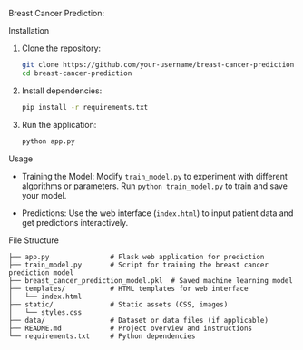 Breast Cancer Prediction:

Installation

1. Clone the repository:

   ```bash
   git clone https://github.com/your-username/breast-cancer-prediction.git
   cd breast-cancer-prediction
   ```

2. Install dependencies:

   ```bash
   pip install -r requirements.txt
   ```

3. Run the application:

   ```bash
   python app.py
   ```
Usage

- Training the Model: Modify `train_model.py` to experiment with different algorithms or parameters. Run `python train_model.py` to train and save your model.
  
- Predictions: Use the web interface (`index.html`) to input patient data and get predictions interactively.

 File Structure

```
├── app.py               # Flask web application for prediction
├── train_model.py       # Script for training the breast cancer prediction model
├── breast_cancer_prediction_model.pkl  # Saved machine learning model
├── templates/           # HTML templates for web interface
│   └── index.html
├── static/              # Static assets (CSS, images)
│   └── styles.css
├── data/                # Dataset or data files (if applicable)
├── README.md            # Project overview and instructions
└── requirements.txt     # Python dependencies
```




